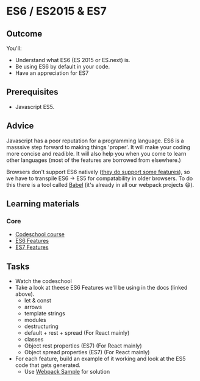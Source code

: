 # ES6 / ES2015 & ES7
## Outcome

You'll:

* Understand what ES6 (ES 2015 or ES.next) is.
* Be using ES6 by default in your code.
* Have an appreciation for ES7

## Prerequisites

* Javascript ES5.

## Advice

Javascript has a poor reputation for a programming language. ES6 is a masssive step forward to making things 'proper'. It will make your coding more concise and readible. It will also help you when you come to learn other languages (most of the features are borrowed from elsewhere.)

Browsers don't support ES6 natively ([they do support some features](https://kangax.github.io/compat-table/es6/)), so we have to transpile ES6 -> ES5 for compatability in older browsers. To do this there is a tool called [Babel](https://babeljs.io/) (it's already in all our webpack projects :smile:).

## Learning materials

### Core
* [Codeschool course](https://www.codeschool.com/courses/es2015-the-shape-of-javascript-to-come)
* [ES6 Features](https://github.com/lukehoban/es6features#readme)
* [ES7 Features](https://github.com/hemanth/es7-features#readme)

## Tasks

* Watch the codeschool
* Take a look at theese ES6 Features we'll be using in the docs (linked above).
  * let & const
  * arrows
  * template strings
  * modules
  * destructuring
  * default + rest + spread (For React mainly)
  * classes
  * Object rest properties (ES7) (For React mainly)
  * Object spread properties (ES7) (For React mainly)
* For each feature, build an example of it working and look at the ES5 code that gets generated.
  * Use [Webpack Sample](https://github.com/richardgill/webpack-seed) for solution
